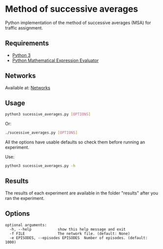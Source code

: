 # Method of successive averages
Python implementation of the method of successive averages (MSA) for traffic assignment.

## Requirements
 * [Python 3](https://www.python.org/downloads/)
 * [Python Mathematical Expression Evaluator](https://pypi.python.org/pypi/py_expression_eval)
 
 ## Networks
 Available at:  [Networks](https://github.com/maslab-ufrgs/network-files)
 
## Usage

```sh
python3 sucessive_averages.py [OPTIONS]
```
Or:
```sh
./sucessive_averages.py [OPTIONS]
```

All the options have usable defaults so check them before running an experiment.

Use:

```sh
python3 sucessive_averages.py -h
```

## Results
The results of each experiment are available in the folder "results" after you ran the experiment.

## Options

```
optional arguments:
  -h, --help            show this help message and exit
  -f FILE               The network file. (default: None)
  -e EPISODES, --episodes EPISODES  Number of episodes. (default: 1000)
```

